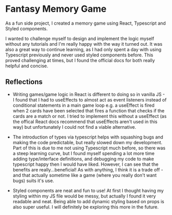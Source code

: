 # Fantasy Memory Game

As a fun side project, I created a memory game using React, Typescript and Styled components.

I wanted to challenge myself to design and implement the logic myself without any tutorials and I'm really happy with the way it turned out. It was also a great way to continue learning, as I had only spent a day with using Typescript previously and never used styled components before. This proved challenging at times, but I found the official docs for both really helpful and concise.

## Reflections

- Writing games/game logic in React is different to doing so in vanilla JS - I found that I had to useEffects to almost act as event listeners instead of conditional statements in a main game loop e.g. a useEffect is fired when 2 cards have been selected that fires a function that checks if the cards are a match or not. I tried to implement this without a useEffect (as the offical React docs recommend that useEffects aren't used in this way) but unfortunately I could not find a viable alternative.

- The introduction of types via typescript helps with squashing bugs and making the code predictable, but really slowed down my development. Part of this is due to me not using Typescript much before, so there was a steep learning curve, but I found myself spending a lot more time adding type/interface definitions, and debugging my code to make typescript happy then I would have liked. However, I can see that the benefits are really...beneficial! As with anything, I think it is a trade off - and that actually sometime like a game (where you really don't want bugs) suits it's use.

- Styled components are neat and fun to use! At first I thought having my styling within my JS file would be messy, but actually I found it very readable and neat. Being able to add dynamic styling based on props is also super useful. I will definitely be exploring this more in the future.

